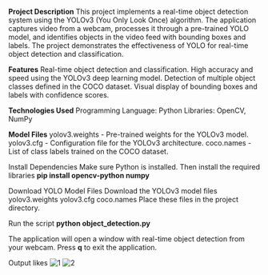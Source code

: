 **Project Description**
This project implements a real-time object detection system using the YOLOv3 (You Only Look Once) algorithm. 
The application captures video from a webcam, processes it through a pre-trained YOLO model, and identifies objects in the video feed with bounding boxes and labels. 
The project demonstrates the effectiveness of YOLO for real-time object detection and classification.

**Features**
Real-time object detection and classification.
High accuracy and speed using the YOLOv3 deep learning model.
Detection of multiple object classes defined in the COCO dataset.
Visual display of bounding boxes and labels with confidence scores.

**Technologies Used**
Programming Language: Python
Libraries: OpenCV, NumPy

**Model Files**
yolov3.weights - Pre-trained weights for the YOLOv3 model.
yolov3.cfg - Configuration file for the YOLOv3 architecture.
coco.names - List of class labels trained on the COCO dataset.

Install Dependencies
Make sure Python is installed. Then install the required libraries
**pip install opencv-python numpy**

Download YOLO Model Files
Download the YOLOv3 model files
yolov3.weights
yolov3.cfg
coco.names
Place these files in the project directory.

Run the script
**python object_detection.py**

The application will open a window with real-time object detection from your webcam.
Press **q** to exit the application.

Output likes
![1](https://github.com/user-attachments/assets/2b14b7be-91f3-4271-b704-aa3feff0355f)
![2](https://github.com/user-attachments/assets/1b8ad7e7-3481-493e-b7cc-72cbe987d7a7)





